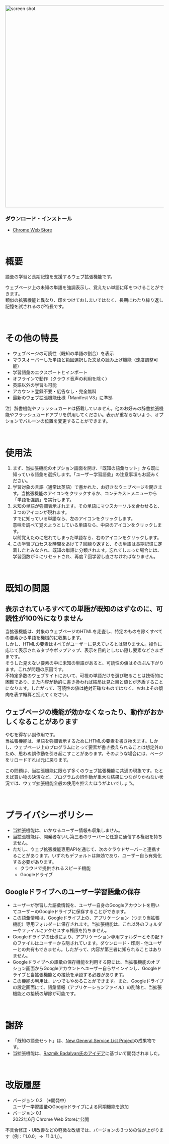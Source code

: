<img src="https://user-images.githubusercontent.com/3040830/176997227-2e356070-1487-46d2-87e8-468aaf2862f1.png" alt="screen shot" width="640px"/>

### ダウンロード・インストール
- [Chrome Web Store](https://chrome.google.com/webstore/detail/carvewords/ihidmddjffcegbkfjhgkmijifjkammfl)

<br>

# 概要

語彙の学習と長期記憶を支援するウェブ拡張機能です。

ウェブページ上の未知の単語を強調表示し、覚えたい単語に印をつけることができます。  
類似の拡張機能と異なり、印をつけておしまいではなく、長期にわたり繰り返し記憶を試されるのが特長です。

<br>

# その他の特長

- ウェブページの可読性（既知の単語の割合）を表示
- マウスオーバーした単語と範囲選択した文章の読み上げ機能（速度調整可能）
- 学習語彙のエクスポートとインポート
- オフラインで動作（クラウド音声の利用を除く）
- 英語以外の学習も可能
- アカウント登録不要・広告なし・完全無料
- 最新のウェブ拡張機能仕様「Manifest V3」に準拠

注）辞書機能やフラッシュカードは搭載していません。他のお好みの辞書拡張機能やフラッシュカードアプリを併用してください。表示が重ならないよう、オプションでバルーンの位置を変更することができます。

<br>

# 使用法

1. まず、当拡張機能のオプション画面を開き、「既知の語彙セット」から既に知っている語彙を選択します。「ユーザー学習語彙」の注意事項もお読みください。
2. 学習対象の言語（通常は英語）で書かれた、お好きなウェブページを開きます。当拡張機能のアイコンをクリックするか、コンテキストメニューから「単語を強調」を実行します。
3. 未知の単語が強調表示されます。その単語にマウスカーソルを合わせると、３つのアイコンが現れます。  
すでに知っている単語なら、左のアイコンをクリックします。  
意味を調べて覚えようとしている単語なら、中央のアイコンをクリックします。  
以前覚えたのに忘れてしまった単語なら、右のアイコンをクリックします。
4. この学習プロセスを時間をあけて７回繰り返すと、その単語は長期記憶に定着したとみなされ、既知の単語に分類されます。忘れてしまった場合には、学習回数が０にリセットされ、再度７回学習し直さなければなりません。

<br>

# 既知の問題

## 表示されているすべての単語が既知のはずなのに、可読性が100％になりません

当拡張機能は、対象のウェブページのHTMLを走査し、特定のものを除くすべての要素から単語を機械的に収集します。  
しかし、HTMLの要素はすべてがユーザーに見えているとは限りません。操作に応じて表示されるタブやポップアップ、表示を目的としない隠し要素などさまざまです。  
そうした見えない要素の中に未知の単語があると、可読性の値はそのぶん下がります。これが問題の原因です。  
不特定多数のウェブサイトにおいて、可視の単語だけを選び取ることは技術的に困難であり、また内容が動的に書き換われば結局は見た目と値とが矛盾することになります。したがって、可読性の値は絶対正確なものではなく、おおよその傾向を表す概算と捉えてください。

## ウェブページの機能が効かなくなったり、動作がおかしくなることがあります

やむを得ない副作用です。  
当拡張機能は、単語を強調表示するためにHTMLの要素を書き換えます。しかし、ウェブページ上のプログラムにとって要素が書き換えられることは想定外のため、思わぬ誤作動を引き起こすことがあります。そのような場合には、ページをリロードすれば元に戻ります。  

この問題は、当拡張機能に限らず多くのウェブ拡張機能に共通の現象です。たとえば買い物の決済など、プログラムの誤作動が重大な結果につながりかねない状況では、ウェブ拡張機能全般の使用を控えたほうがよいでしょう。

<br>

# プライバシーポリシー

- 当拡張機能は、いかなるユーザー情報も収集しません。
- 当拡張機能は、開発者ないし第三者のサーバーと任意に通信する権限を持ちません。
- ただし、ウェブ拡張機能専用APIを通じて、次のクラウドサーバーと連携することがあります。いずれもデフォルトは無効であり、ユーザー自ら有効化する必要があります。
  - クラウドで提供されるスピーチ機能
  - Googleドライブ

## Googleドライブへのユーザー学習語彙の保存

- ユーザーが学習した語彙情報を、ユーザー自身のGoogleアカウントを用いてユーザーのGoogleドライブに保存することができます。
- この語彙情報は、Googleドライブ上の、アプリケーション（つまり当拡張機能）専用フォルダーに保存されます。当拡張機能は、これ以外のフォルダーやファイルにアクセスする権限を持ちません。
- Googleドライブの仕様により、アプリケーション専用フォルダーとその配下のファイルはユーザーから隠されています。ダウンロード・印刷・他ユーザーとの共有もできません。したがって、内容が第三者に知られることはありません。
- Googleドライブへの語彙の保存機能を利用する際には、当拡張機能のオプション画面からGoogleアカウントへユーザー自らサインインし、Googleドライブと当拡張機能との接続を承認する必要があります。
- この機能の利用は、いつでもやめることができます。また、Googleドライブの設定画面にて、語彙情報（アプリケーションファイル）の削除と、当拡張機能との接続の解除が可能です。

<br>

# 謝辞

- 「既知の語彙セット」は、[New General Service List Project](https://www.newgeneralservicelist.org/)の成果物です。
- 当拡張機能は、[Razmik Badalyan氏のアイデア](https://razmikb.medium.com/comprehensible-reader-generator-9a881a497e2e)に基づいて開発されました。

<br>

# 改版履歴

- バージョン 0.2 （※開発中）  
ユーザー学習語彙のGoogleドライブによる同期機能を追加
- バージョン 0.1  
2022年6月 Chrome Web Storeに公開

不具合修正・UI改善などの軽微な改版では、バージョンの３つめの位が上がります（例：「1.0.0」→「1.0.1」）。
